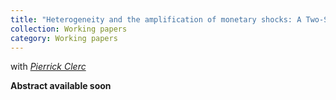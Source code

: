 ```yaml
---
title: "Heterogeneity and the amplification of monetary shocks: A Two-Sector TANK model with "
collection: Working papers
category: Working papers
---
```


with [*Pierrick Clerc*](https://sites.google.com/site/pierrickclerc/)

**Abstract available soon**
